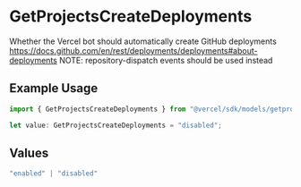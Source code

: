 # GetProjectsCreateDeployments

Whether the Vercel bot should automatically create GitHub deployments https://docs.github.com/en/rest/deployments/deployments#about-deployments NOTE: repository-dispatch events should be used instead

## Example Usage

```typescript
import { GetProjectsCreateDeployments } from "@vercel/sdk/models/getprojectsop.js";

let value: GetProjectsCreateDeployments = "disabled";
```

## Values

```typescript
"enabled" | "disabled"
```